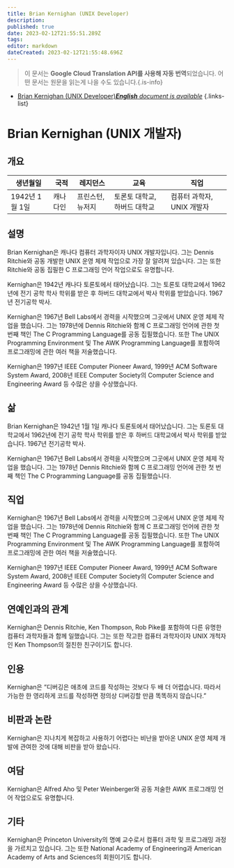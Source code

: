 ```yaml
---
title: Brian Kernighan (UNIX Developer)
description: 
published: true
date: 2023-02-12T21:55:51.289Z
tags: 
editor: markdown
dateCreated: 2023-02-12T21:55:48.696Z
---
```


> 이 문서는 **Google Cloud Translation API를 사용해 자동 번역**되었습니다.
어떤 문서는 원문을 읽는게 나을 수도 있습니다.{.is-info}



- [Brian Kernighan (UNIX Developer)***English** document is available*](/en/Knowledge-base/Dictionary/Person/brian-kernighan-unix-developer)
{.links-list}


# Brian Kernighan (UNIX 개발자)

## 개요

| 생년월일 | 국적 | 레지던스 | 교육 | 직업 |
| ------------- | ----------- | --------- | --------- | ---------- |
| 1942년 1월 1일 | 캐나다인 | 프린스턴, 뉴저지 | 토론토 대학교, 하버드 대학교 | 컴퓨터 과학자, UNIX 개발자 |

## 설명

Brian Kernighan은 캐나다 컴퓨터 과학자이자 UNIX 개발자입니다. 그는 Dennis Ritchie와 공동 개발한 UNIX 운영 체제 작업으로 가장 잘 알려져 있습니다. 그는 또한 Ritchie와 공동 집필한 C 프로그래밍 언어 작업으로도 유명합니다.

Kernighan은 1942년 캐나다 토론토에서 태어났습니다. 그는 토론토 대학교에서 1962년에 전기 공학 학사 학위를 받은 후 하버드 대학교에서 박사 학위를 받았습니다. 1967년 전기공학 박사.

Kernighan은 1967년 Bell Labs에서 경력을 시작했으며 그곳에서 UNIX 운영 체제 작업을 했습니다. 그는 1978년에 Dennis Ritchie와 함께 C 프로그래밍 언어에 관한 첫 번째 책인 The C Programming Language를 공동 집필했습니다. 또한 The UNIX Programming Environment 및 The AWK Programming Language를 포함하여 프로그래밍에 관한 여러 책을 저술했습니다.

Kernighan은 1997년 IEEE Computer Pioneer Award, 1999년 ACM Software System Award, 2008년 IEEE Computer Society의 Computer Science and Engineering Award 등 수많은 상을 수상했습니다.

## 삶

Brian Kernighan은 1942년 1월 1일 캐나다 토론토에서 태어났습니다. 그는 토론토 대학교에서 1962년에 전기 공학 학사 학위를 받은 후 하버드 대학교에서 박사 학위를 받았습니다. 1967년 전기공학 박사.

Kernighan은 1967년 Bell Labs에서 경력을 시작했으며 그곳에서 UNIX 운영 체제 작업을 했습니다. 그는 1978년 Dennis Ritchie와 함께 C 프로그래밍 언어에 관한 첫 번째 책인 The C Programming Language를 공동 집필했습니다.

## 직업

Kernighan은 1967년 Bell Labs에서 경력을 시작했으며 그곳에서 UNIX 운영 체제 작업을 했습니다. 그는 1978년에 Dennis Ritchie와 함께 C 프로그래밍 언어에 관한 첫 번째 책인 The C Programming Language를 공동 집필했습니다. 또한 The UNIX Programming Environment 및 The AWK Programming Language를 포함하여 프로그래밍에 관한 여러 책을 저술했습니다.

Kernighan은 1997년 IEEE Computer Pioneer Award, 1999년 ACM Software System Award, 2008년 IEEE Computer Society의 Computer Science and Engineering Award 등 수많은 상을 수상했습니다.

## 연예인과의 관계

Kernighan은 Dennis Ritchie, Ken Thompson, Rob Pike를 포함하여 다른 유명한 컴퓨터 과학자들과 함께 일했습니다. 그는 또한 작고한 컴퓨터 과학자이자 UNIX 개척자인 Ken Thompson의 절친한 친구이기도 합니다.

## 인용

Kernighan은 “디버깅은 애초에 코드를 작성하는 것보다 두 배 더 어렵습니다. 따라서 가능한 한 영리하게 코드를 작성하면 정의상 디버깅할 만큼 똑똑하지 않습니다.”

## 비판과 논란

Kernighan은 지나치게 복잡하고 사용하기 어렵다는 비난을 받아온 UNIX 운영 체제 개발에 관여한 것에 대해 비판을 받아 왔습니다.

## 여담

Kernighan은 Alfred Aho 및 Peter Weinberger와 공동 저술한 AWK 프로그래밍 언어 작업으로도 유명합니다.

## 기타

Kernighan은 Princeton University의 명예 교수로서 컴퓨터 과학 및 프로그래밍 과정을 가르치고 있습니다. 그는 또한 National Academy of Engineering과 American Academy of Arts and Sciences의 회원이기도 합니다.